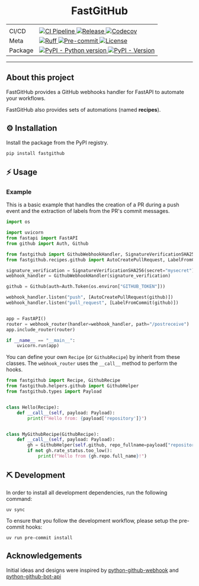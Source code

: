 <div align="center">

# FastGitHub

<table>
  <tr>
    <td>
    </td>
    <td>
    </td>
  </tr>
  <tr>
    <td>
      CI/CD
    </td>
    <td>
      <a href="https://github.com/VDuchauffour/fastgithub/actions/workflows/ci.yml">
        <img src="https://github.com/VDuchauffour/fastgithub/actions/workflows/ci.yml/badge.svg" alt="CI Pipeline">
      </a>
      <a href="https://github.com/VDuchauffour/fastgithub/actions/workflows/release.yml">
        <img src="https://github.com/VDuchauffour/fastgithub/actions/workflows/release.yml/badge.svg" alt="Release">
      </a>
      <a href="https://codecov.io/gh/VDuchauffour/fastgithub">
        <img src="https://codecov.io/gh/VDuchauffour/fastgithub/branch/main/graph/badge.svg" alt="Codecov">
      </a>
    </td>
  </tr>
  <tr>
    <td>
        Meta
    </td>
    <td>
      <a href="https://github.com/astral-sh/ruff">
        <img src="https://img.shields.io/endpoint?url=https://raw.githubusercontent.com/charliermarsh/ruff/main/assets/badge/v2.json" alt="Ruff">
      </a>
      <a href="https://github.com/pre-commit/pre-commit">
        <img src="https://img.shields.io/badge/pre--commit-enabled-brightgreen?logo=pre-commit" alt="Pre-commit">
      </a>
      <a href="https://spdx.org/licenses/">
        <img src="https://img.shields.io/github/license/VDuchauffour/fastgithub?color=blueviolet" alt="License">
      </a>
    </td>
  </tr>
  <tr>
    <td>
        Package
    </td>
    <td>
      <a href="https://pypi.org/project/fastgithub/">
        <img src="https://img.shields.io/pypi/pyversions/fastgithub.svg?logo=python&label=Python&logoColor=gold" alt="PyPI - Python version">
      </a>
      <a href="https://pypi.org/project/fastgithub/">
        <img src="https://img.shields.io/pypi/v/fastgithub.svg?logo=pypi&label=PyPI&logoColor=gold" alt="PyPI - Version">
      </a>
    </td>
  </tr>
</table>

</div>

______________________________________________________________________

## About this project

FastGitHub provides a GitHub webhooks handler for FastAPI to automate your workflows.

FastGitHub also provides sets of automations (named **recipes**).

## ️️⚙️ Installation

Install the package from the PyPI registry.

```shell
pip install fastgithub
```

## ⚡ Usage

### Example

This is a basic example that handles the creation of a PR during a push event and the extraction of labels from the PR's commit messages.

```python
import os

import uvicorn
from fastapi import FastAPI
from github import Auth, Github

from fastgithub import GithubWebhookHandler, SignatureVerificationSHA256, webhook_router
from fastgithub.recipes.github import AutoCreatePullRequest, LabelFromCommit

signature_verification = SignatureVerificationSHA256(secret="mysecret")  # noqa: S106
webhook_handler = GithubWebhookHandler(signature_verification)

github = Github(auth=Auth.Token(os.environ["GITHUB_TOKEN"]))

webhook_handler.listen("push", [AutoCreatePullRequest(github)])
webhook_handler.listen("pull_request", [LabelFromCommit(github)])


app = FastAPI()
router = webhook_router(handler=webhook_handler, path="/postreceive")
app.include_router(router)

if __name__ == "__main__":
    uvicorn.run(app)
```

You can define your own `Recipe` (or `GithubRecipe`) by inherit from these classes. The `webhook_router` uses the `__call__` method to perform the hooks.

```python
from fastgithub import Recipe, GithubRecipe
from fastgithub.helpers.github import GithubHelper
from fastgithub.types import Payload


class Hello(Recipe):
    def __call__(self, payload: Payload):
        print(f"Hello from: {payload['repository']}")


class MyGithubRecipe(GithubRecipe):
    def __call__(self, payload: Payload):
        gh = GithubHelper(self.github, repo_fullname=payload["repository"]["full_name"])
        if not gh.rate_status.too_low():
            print(f"Hello from {gh.repo.full_name}!")
```

## ⛏️ Development

In order to install all development dependencies, run the following command:

```shell
uv sync
```

To ensure that you follow the development workflow, please setup the pre-commit hooks:

```shell
uv run pre-commit install
```

## Acknowledgements

Initial ideas and designs were inspired by [python-github-webhook](https://github.com/bloomberg/python-github-webhook) and [python-github-bot-api](https://github.com/NiklasRosenstein/python-github-bot-api/)
